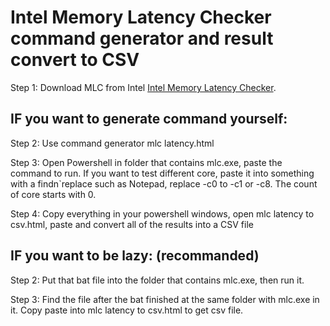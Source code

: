 # Intel Memory Latency Checker command generator and result convert to CSV

Step 1:
Download MLC from Intel
 [Intel Memory Latency Checker](https://www.intel.com/content/www/us/en/developer/articles/tool/intelr-memory-latency-checker.html).

## IF you want to generate command yourself:

Step 2:
Use command generator
mlc latency.html

Step 3:
Open Powershell in folder that contains mlc.exe, paste the command to run.
If you want to test different core, paste it into something with a findn`replace such as Notepad, replace -c0 to -c1 or -c8. The count of core starts with 0.

Step 4:
Copy everything in your powershell windows, open mlc latency to csv.html, paste and convert all of the results into a CSV file

## IF you want to be lazy: (recommanded)
Step 2:
Put that bat file into the folder that contains mlc.exe, then run it.

Step 3:
Find the file after the bat finished at the same folder with mlc.exe in it. Copy paste into mlc latency to csv.html to get csv file.
